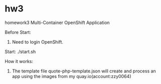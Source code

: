 # hw3
homework3 Multi-Container OpenShift Application

Before Start:
1. Need to login OpenShift.

Start:
./start.sh

How it works:
1. The template file quote-php-template.json will create and process an app using the images from my quay.io(account:zzy0064)
